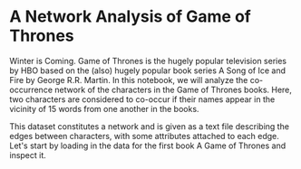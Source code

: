 # A Network Analysis of Game of Thrones

Winter is Coming. 
Game of Thrones is the hugely popular television series by HBO based on the (also) hugely popular book series A Song of Ice and Fire by George R.R. Martin. In this notebook, we will analyze the co-occurrence network of the characters in the Game of Thrones books. Here, two characters are considered to co-occur if their names appear in the vicinity of 15 words from one another in the books.



This dataset constitutes a network and is given as a text file describing the edges between characters, with some attributes attached to each edge. Let's start by loading in the data for the first book A Game of Thrones and inspect it.
